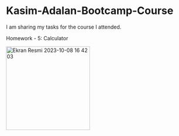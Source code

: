 # Kasim-Adalan-Bootcamp-Course
I am sharing my tasks for the course I attended.


Homework - 5: Calculator

<img width="229" alt="Ekran Resmi 2023-10-08 16 42 03" src="https://github.com/kaannyil/Kasim-Adalan-Bootcamp-Course/assets/93593046/2d554177-628c-4c2b-b9eb-21ad68a351ad">
